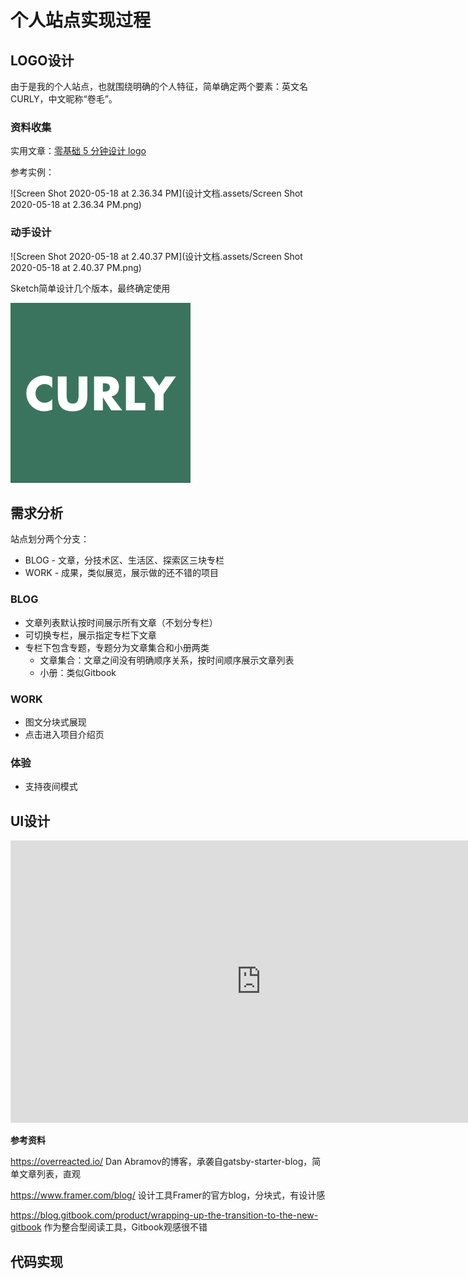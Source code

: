 # 个人站点实现过程

## LOGO设计

由于是我的个人站点，也就围绕明确的个人特征，简单确定两个要素：英文名CURLY，中文昵称“卷毛”。

### 资料收集

实用文章：[零基础 5 分钟设计 logo](https://zhuanlan.zhihu.com/p/23317404)

参考实例：

![Screen Shot 2020-05-18 at 2.36.34 PM](设计文档.assets/Screen Shot 2020-05-18 at 2.36.34 PM.png)

### 动手设计

![Screen Shot 2020-05-18 at 2.40.37 PM](设计文档.assets/Screen Shot 2020-05-18 at 2.40.37 PM.png)

Sketch简单设计几个版本，最终确定使用

![ic_launcher_APP](实现过程.assets/ic_launcher_APP.png)

## 需求分析

站点划分两个分支：

- BLOG - 文章，分技术区、生活区、探索区三块专栏
- WORK - 成果，类似展览，展示做的还不错的项目

### BLOG

- 文章列表默认按时间展示所有文章（不划分专栏）
- 可切换专栏，展示指定专栏下文章
- 专栏下包含专题，专题分为文章集合和小册两类
  - 文章集合：文章之间没有明确顺序关系，按时间顺序展示文章列表
  - 小册：类似Gitbook

### WORK

- 图文分块式展现
- 点击进入项目介绍页

### 体验

- 支持夜间模式



## UI设计

<iframe style="border: 1px solid rgba(0, 0, 0, 0.1);" width="800" height="450" src="https://www.figma.com/embed?embed_host=share&url=https%3A%2F%2Fwww.figma.com%2Fproto%2FDn7rGsDDeNLyFMbISwsqDf%2FCURLY%3Fnode-id%3D1%253A2%26viewport%3D-1157%252C685%252C0.9079599976539612%26scaling%3Dscale-down&chrome=DOCUMENTATION" allowfullscreen></iframe>



**参考资料**

https://overreacted.io/ Dan Abramov的博客，承袭自gatsby-starter-blog，简单文章列表，直观

https://www.framer.com/blog/ 设计工具Framer的官方blog，分块式，有设计感

https://blog.gitbook.com/product/wrapping-up-the-transition-to-the-new-gitbook 作为整合型阅读工具，Gitbook观感很不错

## 代码实现

